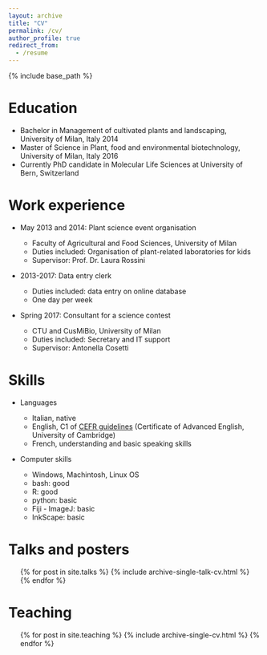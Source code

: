 ```yaml
---
layout: archive
title: "CV"
permalink: /cv/
author_profile: true
redirect_from:
  - /resume
---
```


{% include base_path %}

Education
======
* Bachelor in Management of cultivated plants and landscaping, University of Milan, Italy 2014
* Master of Science in Plant, food and environmental biotechnology, University of Milan, Italy 2016
* Currently PhD candidate in Molecular Life Sciences at University of Bern, Switzerland

Work experience
======
* May 2013 and 2014: Plant science event organisation
  * Faculty of Agricultural and Food Sciences, University of Milan
  * Duties included: Organisation of plant-related laboratories for kids
  * Supervisor: Prof. Dr. Laura Rossini
  
* 2013-2017: Data entry clerk
  * Duties included: data entry on online database
  * One day per week
  
* Spring 2017: Consultant for a science contest
  * CTU and CusMiBio, University of Milan
  * Duties included: Secretary and IT support
  * Supervisor: Antonella Cosetti


Skills
======
* Languages
  * Italian, native
  * English, C1 of [CEFR guidelines](http://www.coe.int/lang-CEFR) (Certificate of Advanced English, University of Cambridge)
  * French, understanding and basic speaking skills
  
* Computer skills
  * Windows, Machintosh, Linux OS
  * bash: good
  * R: good
  * python: basic
  * Fiji - ImageJ: basic
  * InkScape: basic

<!--Publications
======
  <ul>{% for post in site.publications %}
    {% include archive-single-cv.html %}
  {% endfor %}</ul>
  -->

Talks and posters
======
  <ul>{% for post in site.talks %}
    {% include archive-single-talk-cv.html %}
  {% endfor %}</ul>
  
 
Teaching
======
  <ul>{% for post in site.teaching %}
    {% include archive-single-cv.html %}
  {% endfor %}</ul>
  
<!--
Service and leadership
======
* Currently signed in to 43 different slack teams
-->
